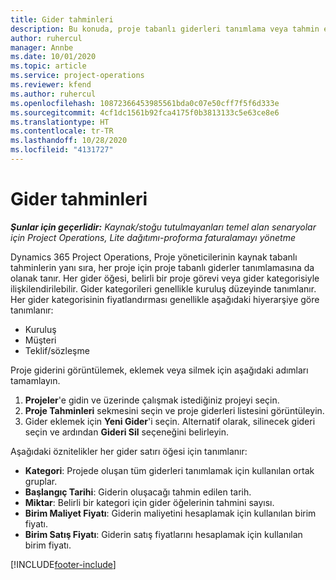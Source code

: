 ```yaml
---
title: Gider tahminleri
description: Bu konuda, proje tabanlı giderleri tanımlama veya tahmin etme hakkında bilgiler sağlanmaktadır.
author: ruhercul
manager: Annbe
ms.date: 10/01/2020
ms.topic: article
ms.service: project-operations
ms.reviewer: kfend
ms.author: ruhercul
ms.openlocfilehash: 10872366453985561bda0c07e50cff7f5f6d333e
ms.sourcegitcommit: 4cf1dc1561b92fca4175f0b3813133c5e63ce8e6
ms.translationtype: HT
ms.contentlocale: tr-TR
ms.lasthandoff: 10/28/2020
ms.locfileid: "4131727"
---
```

# <a name="expense-estimates"></a>Gider tahminleri
_**Şunlar için geçerlidir:** Kaynak/stoğu tutulmayanları temel alan senaryolar için Project Operations, Lite dağıtımı-proforma faturalamayı yönetme_

Dynamics 365 Project Operations, Proje yöneticilerinin kaynak tabanlı tahminlerin yanı sıra, her proje için proje tabanlı giderler tanımlamasına da olanak tanır. Her gider öğesi, belirli bir proje görevi veya gider kategorisiyle ilişkilendirilebilir. Gider kategorileri genellikle kuruluş düzeyinde tanımlanır. Her gider kategorisinin fiyatlandırması genellikle aşağıdaki hiyerarşiye göre tanımlanır:

- Kuruluş
- Müşteri
- Teklif/sözleşme

Proje giderini görüntülemek, eklemek veya silmek için aşağıdaki adımları tamamlayın.

1. **Projeler**'e gidin ve üzerinde çalışmak istediğiniz projeyi seçin.
2. **Proje Tahminleri** sekmesini seçin ve proje giderleri listesini görüntüleyin.
3. Gider eklemek için **Yeni Gider**'i seçin. Alternatif olarak, silinecek gideri seçin ve ardından **Gideri Sil** seçeneğini belirleyin.

Aşağıdaki öznitelikler her gider satırı öğesi için tanımlanır:

- **Kategori**: Projede oluşan tüm giderleri tanımlamak için kullanılan ortak gruplar.
- **Başlangıç Tarihi**: Giderin oluşacağı tahmin edilen tarih.
- **Miktar**: Belirli bir kategori için gider öğelerinin tahmini sayısı.
- **Birim Maliyet Fiyatı**: Giderin maliyetini hesaplamak için kullanılan birim fiyatı.
- **Birim Satış Fiyatı**: Giderin satış fiyatlarını hesaplamak için kullanılan birim fiyatı.



[!INCLUDE[footer-include](../includes/footer-banner.md)]